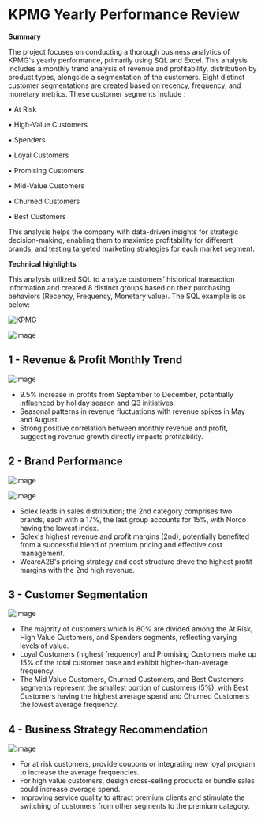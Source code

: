 # KPMG Yearly Performance Review

**Summary**

The project focuses on conducting a thorough business analytics of KPMG's yearly performance, primarily using SQL and Excel. This analysis includes a monthly trend analysis of revenue and profitability, distribution by product types, alongside a segmentation of the customers. Eight distinct customer segmentations are created based on recency, frequency, and monetary metrics. These customer segments include :

• At Risk

• High-Value Customers

• Spenders

• Loyal Customers

• Promising Customers

• Mid-Value Customers

• Churned Customers

• Best Customers

This analysis helps the company with data-driven insights for strategic decision-making, enabling them to maximize profitability for different brands, and testing targeted marketing strategies for each market segment.


**Technical highlights** 


This analysis utilized SQL to analyze customers’ historical transaction information and created 8 distinct groups based on their purchasing behaviors (Recency, Frequency, Monetary value). The SQL example is as below: 



![KPMG](https://github.com/beishenov3197/KPMG/assets/112967670/20ec9dc4-6216-44a5-9dd7-b37ca212913c)

![image](https://github.com/beishenov3197/KPMG/assets/112967670/8088ccea-6496-4182-9515-609caafde595)


 

## 1 - Revenue & Profit Monthly Trend
![image](https://github.com/beishenov3197/KPMG/assets/112967670/1d623e0a-8678-4bd4-9dbc-06838354581d)

- 9.5% increase in profits from September to December, potentially influenced by holiday season and Q3 initiatives.
- Seasonal patterns in revenue fluctuations with revenue spikes in May and August.
- Strong positive correlation between monthly revenue and profit, suggesting revenue growth directly impacts profitability.


## 2 - Brand Performance

![image](https://github.com/beishenov3197/KPMG/assets/112967670/5eab2953-7eb0-47bf-9363-2bb8c6768198)

![image](https://github.com/beishenov3197/KPMG/assets/112967670/947d5fed-afd6-4d8a-8481-3098b560a7c9)


- Solex leads in sales distribution; the 2nd category comprises two brands, each with a 17%, the last group accounts for 15%, with Norco having the lowest index. 
- Solex's highest revenue and profit margins (2nd), potentially benefited from a successful blend of premium pricing and effective cost management.
- WeareA2B's pricing strategy and cost structure drove the highest profit margins with the 2nd high revenue.

## 3 - Customer Segmentation

![image](https://github.com/beishenov3197/KPMG/assets/112967670/b1cd9db7-4a0d-4e9b-9158-002d92616fd5)

- The majority of customers which is 80% are divided among the At Risk, High Value Customers, and Spenders segments, reflecting varying levels of value.
- Loyal Customers (highest frequency) and Promising Customers make up 15% of the total customer base and exhibit higher-than-average frequency.
- The Mid Value Customers, Churned Customers, and Best Customers segments represent the smallest portion of customers (5%), with Best Customers having the highest average spend and Churned Customers the lowest average frequency.

## 4 - Business Strategy Recommendation

![image](https://github.com/beishenov3197/KPMG/assets/112967670/49de4def-3bbc-480d-b3e3-5c2a14f03999)

- For at risk customers, provide coupons or integrating new loyal program to increase  the average frequencies.
- For high value customers, design cross-selling products or bundle sales could increase average spend.
- Improving service quality to attract premium clients and stimulate the switching of customers from other segments to the premium category.



